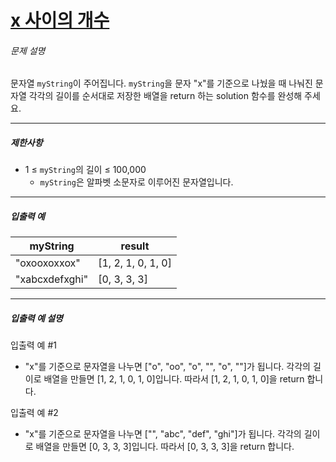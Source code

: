 # [x 사이의 개수](https://school.programmers.co.kr/learn/courses/30/lessons/181867)


###### 문제 설명


문자열 `myString`이 주어집니다. `myString`을 문자 "x"를 기준으로 나눴을 때 나눠진 문자열 각각의 길이를 순서대로 저장한 배열을 return 하는 solution 함수를 완성해 주세요.




---


##### 제한사항


* 1 ≤ `myString`의 길이 ≤ 100,000
	+ `myString`은 알파벳 소문자로 이루어진 문자열입니다.




---


##### 입출력 예




| myString | result |
| --- | --- |
| "oxooxoxxox" | \[1, 2, 1, 0, 1, 0] |
| "xabcxdefxghi" | \[0, 3, 3, 3] |




---


##### 입출력 예 설명


입출력 예 \#1


* "x"를 기준으로 문자열을 나누면 \["o", "oo", "o", "", "o", ""]가 됩니다. 각각의 길이로 배열을 만들면 \[1, 2, 1, 0, 1, 0]입니다. 따라서 \[1, 2, 1, 0, 1, 0]을 return 합니다.


입출력 예 \#2


* "x"를 기준으로 문자열을 나누면 \["", "abc", "def", "ghi"]가 됩니다. 각각의 길이로 배열을 만들면 \[0, 3, 3, 3]입니다. 따라서 \[0, 3, 3, 3]을 return 합니다.



